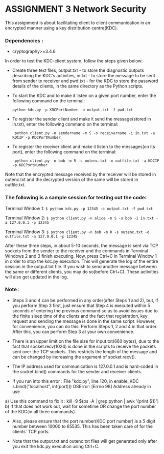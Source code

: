 # ASSIGNMENT 3 Network Security

This assignment is about facilitating client to client communication in an encrypted manner using a key distribution centre(KDC).


### Dependencies :
- cryptography>=3.4.6

In order to test the KDC-client system, follow the steps given below:

- Create three text files, output.txt - to store the diagnostic outputs describing the KDC's activities, in.txt - to store the message to be sent from sender to receiver and pwd.txt - for the KDC to store the password details of the clients, in the same directory as the Python scripts.

- To start the KDC and to make it listen on a given port number, enter the following command on the terminal:
   ```
   python kdc.py -p KDCPortNumber -o output.txt -f pwd.txt
   ```
- To register the sender client and make it send the message(stored in in.txt), enter the following command on the terminal:
  ```
   python client.py -n sendername -m S -o receivername -i in.txt -a KDCIP -p KDCPortNumber
  ```
- To register the receiver client and make it listen to the messages(on its port), enter the following command on the terminal:
  ```
   python client.py -n bob -m R -s outenc.txt -o outfile.txt -a KDCIP -p KDCPortNumber
  ```
Note that the encrypted message received by the receiver will be stored in outenc.txt and the decrypted version of the same will be stored in outfile.txt.


### The following is a sample session for testing out the code:

Terminal Window 1: ```$ python kdc.py -p 12345 -o output.txt -f pwd.txt```

Terminal Window 2: ```$ python client.py -n alice -m S -o bob -i in.txt -a 127.0.0.1 -p 12345```

Terminal Window 3: ```$ python client.py -n bob -m R -s outenc.txt -o outfile.txt -a 127.0.0.1 -p 12345```

After these three steps, in about 5-10 seconds, the message is sent via TCP sockets from the sender to the receiver and the commands in Terminal Windows 2 and 3 finish executing. Now, press Ctrl+C in Terminal Window 1 in order to stop the kdc.py execution. This will generate the log of the entire session in the output.txt file. If you wish to send another message between the same or different clients, you may do so(before Ctrl+C). These activities will also get updated in the log.


### Note : 

- Steps 3 and 4 can be performed in any order(after Steps 1 and 2), but, if you perform Step 3 first, just ensure that Step 4 is executed within 5 seconds of entering the previous command so as to avoid issues due to the finite sleep time of the clients and the fact that registration, key request and sending the message is done in the same script. However, for convenience, you can do this: Perform Steps 1, 2 and 4 in that order. After this, you can perform Step 3 at your own convenience. 

- There is an upper limit on the file size for input.txt(660 bytes), due to the fact that socket.recv(1024) is done in the scripts to receive the packets sent over the TCP sockets. This restricts the length of the message and can be changed by increasing the argument of socket.recv().

- The IP address used for communication is 127.0.0.1 and is hard-coded in the socket.bind() commands for the sender and receiver clients.

- If you run into this error : 
File "kdc.py", line 120, in enable_KDC
    s.bind(("localhost", int(port))) 
OSError: [Errno 98] Address already in use

a) Use this command to fix it : kill -9 $(ps -A | grep python | awk '{print $1}')
b) If that does not work out, wait for sometime OR change the port number of the KDC(in all three commands).

- Also, please ensure that the port number(KDC port number) is a 5 digit number between 10000 to 65535. This has been taken care of for the clients' TCP ports.

- Note that the output.txt and outenc.txt files will get generated only after you exit the kdc.py execution using Ctrl+C.
